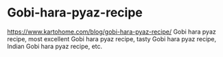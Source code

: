 # Gobi-hara-pyaz-recipe
https://www.kartohome.com/blog/gobi-hara-pyaz-recipe/ Gobi hara pyaz recipe, most excellent Gobi hara pyaz recipe, tasty Gobi hara pyaz recipe, Indian Gobi hara pyaz recipe, etc.
